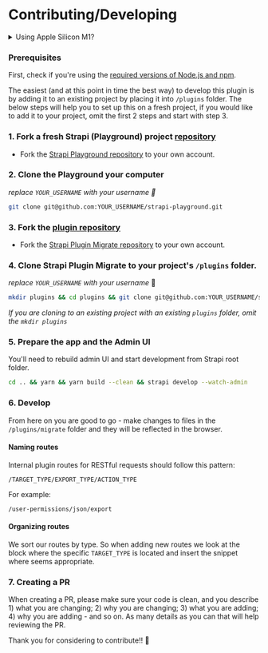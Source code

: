 # Contributing/Developing

<details>
  <summary>Using Apple Silicon M1?</summary>

_For users running on Apple Silicon M1, you may encounter errors thrown by `sharp`. You may need to re-install `libvps` or to build `sharp` manually following [this issue comment](https://github.com/lovell/sharp/issues/2460#issuecomment-751491241) in order to start the project._

</details>

### Prerequisites

First, check if you're using the [required versions of Node.js and npm](https://strapi.io/documentation/developer-docs/latest/installation/cli.html#step-1-make-sure-requirements-are-met).

The easiest (and at this point in time the best way) to develop this plugin is by adding it to an existing project by placing it into `/plugins` folder.
The below steps will help you to set up this on a fresh project, if you would like to add it to your project, omit the first 2 steps and start with step 3.

### 1. Fork a fresh Strapi (Playground) project [repository](https://github.com/ijsto/strapi-plugin-migrate)

- Fork the [Strapi Playground repository](https://github.com/ijsto/strapi-playground) to your own account.

### 2. Clone the Playground your computer

_replace `YOUR_USERNAME` with your username 🙂_

```bash
git clone git@github.com:YOUR_USERNAME/strapi-playground.git
```

### 3. Fork the [plugin repository](https://github.com/ijsto/strapi-plugin-migrate)

- Fork the [Strapi Plugin Migrate repository](https://github.com/ijsto/strapi-plugin-migrate) to your own account.

### 4. Clone Strapi Plugin Migrate to your project's `/plugins` folder.

_replace `YOUR_USERNAME` with your username_ 🙂

```bash
mkdir plugins && cd plugins && git clone git@github.com:YOUR_USERNAME/strapi-plugin-migrate.git migrate
```

_If you are cloning to an existing project with an existing `plugins` folder, omit the `mkdir plugins`_

### 5. Prepare the app and the Admin UI

You'll need to rebuild admin UI and start development from Strapi root folder.

```bash
cd .. && yarn && yarn build --clean && strapi develop --watch-admin
```

### 6. Develop

From here on you are good to go - make changes to files in the `/plugins/migrate` folder and they will be reflected in the browser.

#### Naming routes

Internal plugin routes for RESTful requests should follow this pattern:
```
/TARGET_TYPE/EXPORT_TYPE/ACTION_TYPE
```

For example:
```
/user-permissions/json/export
```

#### Organizing routes

We sort our routes by type. So when adding new routes we look at the block where the specific `TARGET_TYPE` is located and insert the snippet where seems appropriate.

### 7. Creating a PR

When creating a PR, please make sure your code is clean, and you describe 1) what you are changing; 2) why you are changing; 3) what you are adding; 4) why you are adding - and so on. As many details as you can that will help reviewing the PR.


Thank you for considering to contribute!! 🙌
